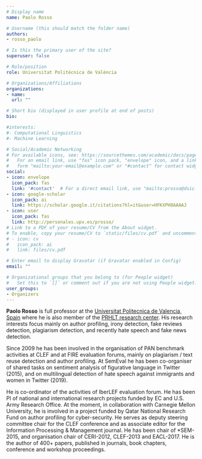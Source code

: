 ```yaml
---
# Display name
name: Paolo Rosso

# Username (this should match the folder name)
authors:
- rosso_paolo

# Is this the primary user of the site?
superuser: false

# Role/position
role: Universitat Politècnica de València

# Organizations/Affiliations
organizations:
- name: 
  url: ""

# Short bio (displayed in user profile at end of posts)
bio: 

#interests:
#- Computational Linguistics
#- Machine Learning

# Social/Academic Networking
# For available icons, see: https://sourcethemes.com/academic/docs/page-builder/#icons
#   For an email link, use "fas" icon pack, "envelope" icon, and a link in the
#   form "mailto:your-email@example.com" or "#contact" for contact widget.
social:
- icon: envelope
  icon_pack: fas
  link: '#contact'  # For a direct email link, use "mailto:prosso@dsic.upv.es".
- icon: google-scholar
  icon_pack: ai
  link: https://scholar.google.it/citations?hl=it&user=HFKXPH8AAAAJ
- icon: user
  icon_pack: fas
  link: http://personales.upv.es/prosso/
# Link to a PDF of your resume/CV from the About widget.
# To enable, copy your resume/CV to `static/files/cv.pdf` and uncomment the lines below.
# - icon: cv
#   icon_pack: ai
#   link: files/cv.pdf

# Enter email to display Gravatar (if Gravatar enabled in Config)
email: ""

# Organizational groups that you belong to (for People widget)
#   Set this to `[]` or comment out if you are not using People widget.
user_groups:
- Organizers
---
```


**Paolo Rosso** is full professor at the [Universitat Politecnica de Valencia, Spain](http://www.upv.es/index-en.html) where he is also member of the [PRHLT research center](https://www.prhlt.upv.es/wp/). His research interests focus mainly on author profiling, irony detection, fake reviews detection, plagiarism detection, and recently hate speech and fake news detection.

Since 2009 he has been involved in the organisation of PAN benchmark activities at CLEF and at FIRE evaluation forums, mainly on plagiarism / text reuse detection and author profiling. At SemEval he has been co-organiser of shared tasks on sentiment analysis of figurative language in Twitter (2015), and on multilingual detection of hate speech against immigrants and women in Twitter (2019). 

He is co-ordinator of the activities of IberLEF evaluation forum. He has been PI of national and international research projects funded by EC and U.S. Army Research Office. At the moment, in collaboration with Carnegie Mellon University, he is involved in a project funded by Qatar National Research Fund on author profiling for cyber-security. He serves as deputy steering committee chair for the CLEF conference and as associate editor for the Information Processing & Management journal. He has been chair of \*SEM-2015, and organisation chair of CERI-2012, CLEF-2013 and EACL-2017. He is the author of 400+ papers, published in journals, book chapters, conference and workshop proceedings.
